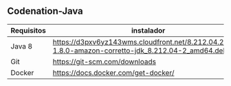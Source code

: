 <h2>Codenation-Java</h2>

|Requisitos|instalador|
|---|---|
|Java 8|https://d3pxv6yz143wms.cloudfront.net/8.212.04.2/java-1.8.0-amazon-corretto-jdk_8.212.04-2_amd64.deb|
|Git|https://git-scm.com/downloads|
|Docker|https://docs.docker.com/get-docker/|
